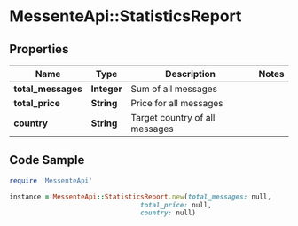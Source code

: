 # MessenteApi::StatisticsReport

## Properties

Name | Type | Description | Notes
------------ | ------------- | ------------- | -------------
**total_messages** | **Integer** | Sum of all messages | 
**total_price** | **String** | Price for all messages | 
**country** | **String** | Target country of all messages | 

## Code Sample

```ruby
require 'MessenteApi'

instance = MessenteApi::StatisticsReport.new(total_messages: null,
                                 total_price: null,
                                 country: null)
```


